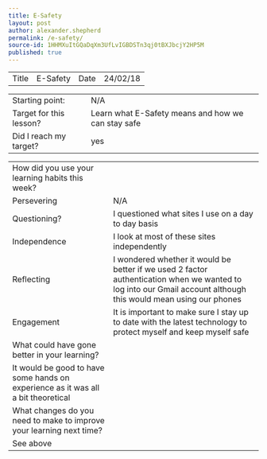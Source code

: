 ```yaml
---
title: E-Safety
layout: post
author: alexander.shepherd
permalink: /e-safety/
source-id: 1HHMXuItGQaDqXm3UfLvIGBDSTn3qj0tBXJbcjY2HP5M
published: true
---
```

<table>
  <tr>
    <td>Title</td>
    <td>E-Safety</td>
    <td>Date</td>
    <td>24/02/18</td>
  </tr>
</table>


<table>
  <tr>
    <td>Starting point:</td>
    <td>N/A</td>
  </tr>
  <tr>
    <td>Target for this lesson?</td>
    <td>Learn what E-Safety means and how we can stay safe</td>
  </tr>
  <tr>
    <td>Did I reach my target? </td>
    <td>yes</td>
  </tr>
</table>


<table>
  <tr>
    <td>How did you use your learning habits this week?</td>
    <td></td>
  </tr>
  <tr>
    <td>Persevering</td>
    <td>N/A</td>
  </tr>
  <tr>
    <td>Questioning?</td>
    <td>I questioned what sites I use on a day to day basis</td>
  </tr>
  <tr>
    <td>Independence</td>
    <td>I look at most of these sites independently </td>
  </tr>
  <tr>
    <td>Reflecting</td>
    <td>I wondered whether it would be better if we used 2 factor authentication when we wanted to log into our Gmail account although this would mean using our phones</td>
  </tr>
  <tr>
    <td>Engagement</td>
    <td>It is important to make sure I stay up to date with the latest technology to protect myself and keep myself safe </td>
  </tr>
  <tr>
    <td>What could have gone better in your learning?</td>
    <td></td>
  </tr>
  <tr>
    <td>It would be good to have some hands on experience as it was all a bit theoretical</td>
    <td></td>
  </tr>
  <tr>
    <td>What changes do you need to make to improve your learning next time?</td>
    <td></td>
  </tr>
  <tr>
    <td>See above</td>
    <td></td>
  </tr>
</table>


